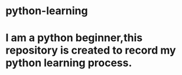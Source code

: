 # python-learning
# I am a python beginner,this repository is created to record my python learning process.
